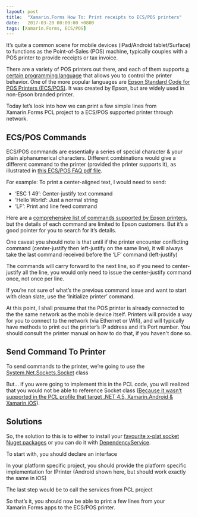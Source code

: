 ```yaml
---
layout: post
title:  "Xamarin.Forms How To: Print receipts to ECS/POS printers"
date:   2017-03-20 00:00:00 +0800
tags: [Xamarin.Forms, ECS/POS]
---
```

It’s quite a common scene for mobile devices (iPad/Android tablet/Surface) to functions as the Point-of-Sales (POS) machine, typically couples with a POS printer to provide receipts or tax invoice.

There are a variety of POS printers out there, and each of them supports [a certain programming language](https://en.wikipedia.org/wiki/Page_description_language) that allows you to control the printer behavior. One of the more popular languages are [Epson Standard Code for POS Printers (ECS/POS)](https://en.wikipedia.org/wiki/ESC/P). It was created by Epson, but are widely used in non-Epson branded printer.

Today let’s look into how we can print a few simple lines from Xamarin.Forms PCL project to a ECS/POS supported printer through network.

## ECS/POS Commands

ECS/POS commands are essentially a series of special character & your plain alphanumerical characters. Different combinations would give a different command to the printer (provided the printer supports it), as illustrated in [this ECS/POS FAQ pdf file](http://content.epson.de/fileadmin/content/files/RSD/downloads/escpos.pdf).

For example: To print a center-aligned text, I would need to send:

* ‘ESC 1 49’: Center-justify text command
* ‘Hello World’: Just a normal string
* ‘LF’: Print and line feed command

Here are a [comprehensive list of commands supported by Epson printers](https://reference.epson-biz.com/modules/ref_escpos/index.php?content_id=72), but the details of each command are limited to Epson customers. But it’s a good pointer for you to search for it’s details.

One caveat you should note is that until if the printer encounter conflicting command (center-justify then left-justify on the same line), it will always take the last command received before the ‘LF’ command (left-justify)

The commands will carry forward to the next line, so if you need to center-justify all the line, you would only need to issue the center-justify command once, not once per line.

If you’re not sure of what’s the previous command issue and want to start with clean slate, use the ‘Initialize printer’ command.

At this point, I shall presume that the POS printer is already connected to the the same network as the mobile device itself. Printers will provide a way for you to connect to the network (via Ethernet or Wifi), and will typically have methods to print out the printer’s IP address and it’s Port number. You should consult the printer manual on how to do that, if you haven't done so.

## Send Command To Printer

To send commands to the printer, we’re going to use the [System.Net.Sockets.Socket](https://developer.xamarin.com/api/type/System.Net.Sockets.Socket/) class

<script src="https://gist.github.com/xyfoo/99b248b361d2c03399a25540aaf14258.js"></script>

But… if you were going to implement this in the PCL code, you will realized that you would not be able to reference Socket class ([Because it wasn’t supported in the PCL profile that target .NET 4.5, Xamarin.Android & Xamarin.iOS](http://stackoverflow.com/a/24059682/1053888)).

## Solutions

So, the solution to this is to either to install your [favourite x-plat socket Nuget packages](https://www.nuget.org/packages?q=Socket+PCL) or you can do it with [DependencyService](https://developer.xamarin.com/guides/xamarin-forms/application-fundamentals/dependency-service/introduction/).

To start with, you should declare an interface

<script src="https://gist.github.com/xyfoo/2c3f0825ff53d9cd0d222ad5abfe6ce0.js"></script>

In your platform specific project, you should provide the platform specific implementation for IPrinter (Android shown here, but should work exactly the same in iOS)

<script src="https://gist.github.com/xyfoo/76ebeaa98842a53530a4a0b0f0d0a76d.js"></script>

The last step would be to call the services from PCL project

<script src="https://gist.github.com/xyfoo/aa07e23df6243ab0a297ac19a0bda15f.js"></script>

So that’s it, you should now be able to print a few lines from your Xamarin.Forms apps to the ECS/POS printer.